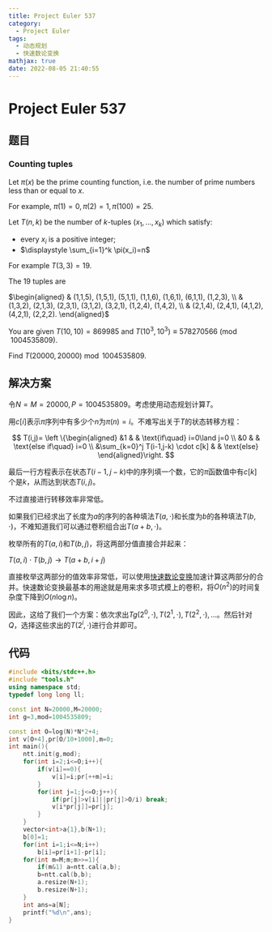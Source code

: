 ```yaml
---
title: Project Euler 537
category:
  - Project Euler
tags:
  - 动态规划
  - 快速数论变换
mathjax: true
date: 2022-08-05 21:40:55
---
```


<escape><!-- more --></escape>

# Project Euler 537

## 题目

### Counting tuples

Let $\pi(x)$ be the prime counting function, i.e. the number of prime numbers less than or equal to $x$.

For example, $\pi(1)=0, \pi(2)=1, \pi(100)=25$.

Let $T(n,k)$ be the number of $k$-tuples $(x_1,\dots,x_k)$ which satisfy:

- every $x_i$ is a positive integer;
- $\displaystyle \sum_{i=1}^k \pi(x_i)=n$

For example $T(3,3)=19$.

The $19$ tuples are

$\begin{aligned}
& (1,1,5), (1,5,1), (5,1,1), (1,1,6), (1,6,1), (6,1,1), (1,2,3), \\
& (1,3,2), (2,1,3), (2,3,1), (3,1,2), (3,2,1), (1,2,4), (1,4,2), \\
& (2,1,4), (2,4,1), (4,1,2), (4,2,1), (2,2,2).
\end{aligned}$

You are given $T(10,10) = 869 985$ and $T(10^3,10^3) ≡ 578 270 566 \pmod {1 004 535 809}$.

Find $T(20 000, 20 000) \bmod 1 004 535 809$.

## 解决方案

令$N=M=20000,P=1004535809$。考虑使用动态规划计算$T$。

用$c[i]$表示$\pi$序列中有多少个$n$为$\pi(n)=i$。不难写出关于$T$的状态转移方程：

$$
T(i,j)=
\left \{\begin{aligned}
  &1 & & \text{if\quad} i=0\land j=0 \\
  &0 & & \text{else if\quad} i=0 \\
  &\sum_{k=0}^j T(i-1,j-k) \cdot c[k] & & \text{else}
\end{aligned}\right.
$$

最后一行方程表示在状态$T(i-1,j-k)$中的序列填一个数，它的$\pi$函数值中有$c[k]$个是$k$，从而达到状态$T(i,j)$。

不过直接进行转移效率非常低。

如果我们已经求出了长度为$a$的序列的各种填法$T(a,\cdot)$和长度为$b$的各种填法$T(b,\cdot)$，不难知道我们可以通过卷积组合出$T(a+b,\cdot)$。

枚举所有的$T(a,i)$和$T(b,j)$，将这两部分值直接合并起来：

$T(a,i)\cdot T(b,j)\rightarrow T(a+b,i+j)$

直接枚举这两部分的值效率非常低，可以使用[快速数论变换](https://en.wikipedia.org/wiki/Discrete_Fourier_transform_over_a_ring#Number-theoretic_transform)加速计算这两部分的合并。快速数论变换最基本的用途就是用来求多项式模上的卷积，将$O(n^2)$的时间复杂度下降到$O(n\log n)$。

因此，这给了我们一个方案：依次求出$Tg(2^0,\cdot),T(2^1,\cdot),T(2^2,\cdot),\dots$。然后针对$Q$，选择这些求出的$T(2^i,\cdot)$进行合并即可。

## 代码

```C++
#include <bits/stdc++.h>
#include "tools.h"
using namespace std;
typedef long long ll;

const int N=20000,M=20000;
int g=3,mod=1004535809;

const int O=log(N)*N*2+4;
int v[O+4],pr[O/10+1000],m=0;
int main(){
    ntt.init(g,mod);
    for(int i=2;i<=O;i++){
        if(v[i]==0){
            v[i]=i;pr[++m]=i;
        }
        for(int j=1;j<=O;j++){
            if(pr[j]>v[i]||pr[j]>O/i) break;
            v[i*pr[j]]=pr[j];
        }
    }
    vector<int>a{1},b(N+1);
    b[0]=1;
    for(int i=1;i<=N;i++)
        b[i]=pr[i+1]-pr[i];
    for(int m=M;m;m>>=1){
        if(m&1) a=ntt.cal(a,b);
        b=ntt.cal(b,b);
        a.resize(N+1);
        b.resize(N+1);
    }
    int ans=a[N];
    printf("%d\n",ans);
}

```
